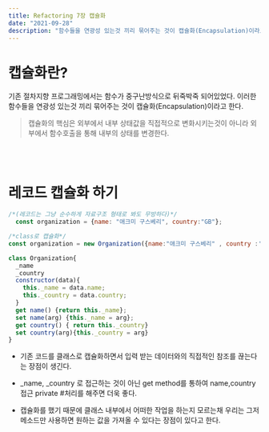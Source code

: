 ```yaml
---
title: Refactoring 7장 캡슐화
date: "2021-09-28"
description: "함수들을 연광성 있는것 끼리 묶어주는 것이 캡슐화(Encapsulation)이라고 한다."
---
```


# 캡슐화란?

기존 절차지향 프로그래밍에서는 함수가 중구난방식으로 뒤죽박죽 되어있었다. 이러한 함수들을 연광성 있는것 끼리 묶어주는 것이 캡슐화(Encapsulation)이라고 한다.

>캡슐화의 핵심은 외부에서 내부 상태값을 직접적으로 변화시키는것이 아니라 외부에서 함수호출을 통해 내부의 상태를 변경한다.

<br/>
<br/>

# 레코드 캡슐화 하기
```js
/*(레코드는 그냥 순수하게 자료구조 형태로 봐도 무방하다)*/
  const organization = {name: "애크미 구스베리", country:"GB"};

/*class로 캡슐화*/
const organization = new Organization({name:"애크미 구스베리" , country :'GN'});

class Organization{
  _name
  _country
  constructor(data){
    this._name = data.name;
    this._country = data.country;
  }
  get name() {return this._name};
  set name(arg) {this._name = arg};
  get country() { return this._country}
  set country(arg){this._country = arg}
}
```

* 기존 코드를 클래스로 캡슐화하면서 입력 받는 데이터와의 직접적인 참조를 끊는다는 장점이 생긴다.  

* _name, _country 로 접근하는 것이 아닌 get method를 통하여 name,country 접근 private #처리를 해주면 더욱 좋다.

* 캡슐화를 했기 때문에 클래스 내부에서 어떠한 작업을 하는지 모르는채 우리는 그저 메소드만 사용하면 원하는 값을 가져올 수 있다는 장점이 있다고 한다.

